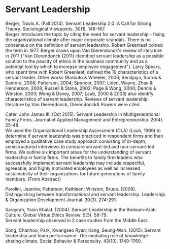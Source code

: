 # Servant Leadership

Berger, Travis A. (Fall 2014). Servant Leadership 2.0: A Call for Strong Theory. Sociological Viewpoints. 30(1). 146-167.  
Berger introduces the topic by citing the need for servant leadership - fixing the organizational climate after major corporate scandals. There is no consensus on the definition of servant leadership. Robert Greenleaf coined the term in 1977. Berger draws upon Van Dierendonck's review of literature in 2011 {"Van Dierendonck (2011) identified servant leadership as a possible solution to the paucity of ethics in the business community and as a potential tool by which to increase employee engagement"}. Larry Spears, who spent time with Robert Greenleaf, defined the 10 characteristics of a servant leader. Other works (Barbuto & Wheeler, 2006; Sendjaya, Sarros & Santora, 2008; Patterson, 2004; Spencer, 2007; Liden, Wayne, Zhao & Henderson, 2008; Russell & Stone, 2002; Page & Wong, 2000; Dennis & Winston, 2003; Wong & Davey, 2007; Laub, 2000 & 2003) also identify characteristics of servant leadership. Reviews of servant leadership literature by Van Dierendonck, Dierendonck& Powers were cited.

Cater, John James III. (Oct 2015). Servant Leadership in Multigenerational Family Firms. Journal of Applied Management and Entrepreneurship. 20(4). 25-48.  
We used the Organizational Leadership Assessment (OLA) (Laub, 1999) to determine if servant leadership was practiced in respondent firms and then employed a qualitative case study approach consisting of in-depth, semistructured interviews to compare servant-led and non-servant-led firms. We outline six important areas for the understanding of servant leadership in family firms. The benefits to family firm leaders who successfully implement servant leadership may include respectful, agreeable, and highly motivated employees as well as increased sustainability of their organizations for future generations of family members. {From Abstract}

Parolini, Jeanine; Patterson, Kathleen; Winston, Bruce. (2009). Distinguishing between transformational and servant leadership. Leadership & Organization Development Journal. 30(3). 274-291.  

Sarayrah, Yasin Khalaf. (2004). Servant Leadership in the Bedouin-Arab Culture. Global Virtue Ethics Review. 5(3). 58-79.  
Servant leadership observed in 2 case studies from the Middle East.

Song, Chanhoo; Park, Kwangseo Ryan; Kang, Seung-Wan. (2015). Servant leadership and team performance: The mediating role of knowledge-sharing climate. Social Behavior & Personality. 43(10). 1749-1760.  

